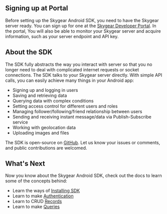 <a name="signing-up-at-portal"></a>
## Signing up at Portal

Before setting up the Skygear Android SDK, you need to have the Skygear server
ready. You can sign up for one at the [Skygear Developer Portal](https://portal.skygear.io/signup).
In the portal, You will also be able to monitor your Skygear server and acquire
information, such as your server endpoint and API key.

<a name="about-sdk"></a>
## About the SDK

The SDK fully abstracts the way you interact with server so that you no longer
need to deal with complicated internet requests or socket connections. The SDK
talks to your Skygear server directly. With simple API calls,
you can easily achieve many things in your Android app:
- Signing up and logging in users
- Saving and retrieving data
- Querying data with complex conditions
- Setting access control for different users and roles
- Managing follower/following/friend relationship between users
- Sending and receiving instant message/data via Publish-Subscribe service
- Working with geolocation data
- Uploading images and files

The SDK is open-source on [GitHub](https://github.com/SkygearIO/skygear-SDK-Android).
Let us know your issues or comments, and public contributions are welcomed.

<a name="whats-next"></a>
## What's Next

Now you know about the Skygear Android SDK, check out the docs
to learn some of the concepts behind:

- Learn the ways of [Installing SDK](/android/guide/install-sdk)
- Learn to make [Authentication](/android/guide/user-auth)
- Learn to CRUD [Records](/android/guide/records)
- Learn to make [Queries](/android/guide/query)
